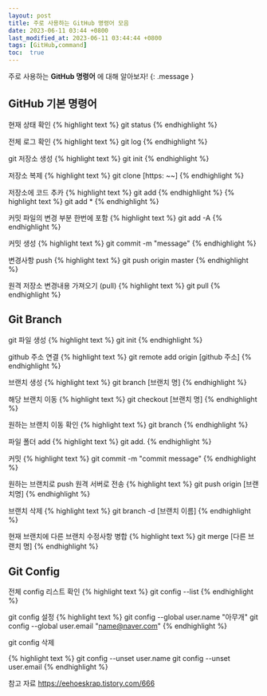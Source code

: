 ```yaml
---
layout: post
title: 주로 사용하는 GitHub 명령어 모음 
date: 2023-06-11 03:44 +0800
last_modified_at: 2023-06-11 03:44:44 +0800
tags: [GitHub,command]
toc:  true
---
```

주로 사용하는 **GitHub 명령어** 에 대해 알아보자!
{: .message }

## GitHub 기본 명령어

현재 상태 확인 
{% highlight text %}
git status
{% endhighlight %}

전체 로그 확인
{% highlight text %}
git log
{% endhighlight %}

git 저장소 생성
{% highlight text %}
git init
{% endhighlight %}

저장소 복제 
{% highlight text %}
git clone [https: ~~]
{% endhighlight %}

저장소에 코드 추카
{% highlight text %}
git add 
{% endhighlight %}
{% highlight text %}
git add * 
{% endhighlight %}

커밋 파일의 변경 부분 한번에 포함 
{% highlight text %}
git add -A 
{% endhighlight %}

커밋 생성 
{% highlight text %}
git commit -m "message"
{% endhighlight %}

변경사항 push
{% highlight text %}
git push origin master 
{% endhighlight %}

원격 저장소 변경내용 가져오기 (pull)
{% highlight text %}
git pull
{% endhighlight %}

## Git Branch 

git 파일 생성
{% highlight text %}
git init
{% endhighlight %}

github  주소 연결
{% highlight text %}
git remote add origin [github 주소]
{% endhighlight %}

브랜치 생성
{% highlight text %}
git branch [브랜치 명]
{% endhighlight %}

해당 브랜치 이동
{% highlight text %}
git checkout [브랜치 명]
{% endhighlight %}

원하는 브랜치 이동 확인
{% highlight text %}
git branch
{% endhighlight %}

파일 폴더 add
{% highlight text %}
git add.
{% endhighlight %}

커밋
{% highlight text %}
git commit -m "commit message" 
{% endhighlight %}

원하는 브랜치로 push 원격 서버로 전송
{% highlight text %}
git push origin [브랜치명]
{% endhighlight %}

브랜치 삭제
{% highlight text %}
git branch -d [브랜치 이름]
{% endhighlight %}

현재 브랜치에 다른 브랜치 수정사항 병합
{% highlight text %}
git merge [다른 브랜치 명]
{% endhighlight %}

## Git Config

전체 config 리스트 확인
{% highlight text %}
git config --list
{% endhighlight %}

git config 설정 
{% highlight text %}
git config --global user.name "아무개"
git config --global user.email "name@naver.com"
{% endhighlight %}

git config 삭제

{% highlight text %}
git config --unset user.name
git config --unset user.email
{% endhighlight %}

참고 자료 
https://eehoeskrap.tistory.com/666
